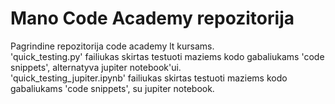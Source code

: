 # Mano Code Academy repozitorija
Pagrindine repozitorija code academy lt kursams.  
'quick_testing.py' failiukas skirtas testuoti maziems kodo gabaliukams 'code snippets', alternatyva jupiter notebook'ui.  
'quick_testing_jupiter.ipynb' failiukas skirtas testuoti maziems kodo gabaliukams 'code snippets', su jupiter notebook.  